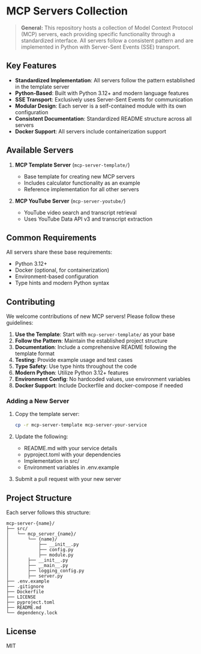 # MCP Servers Collection

> **General:** This repository hosts a collection of Model Context Protocol (MCP) servers, each providing specific functionality through a standardized interface.
> All servers follow a consistent pattern and are implemented in Python with Server-Sent Events (SSE) transport.



## Key Features

- **Standardized Implementation**: All servers follow the pattern established in the template server
- **Python-Based**: Built with Python 3.12+ and modern language features
- **SSE Transport**: Exclusively uses Server-Sent Events for communication
- **Modular Design**: Each server is a self-contained module with its own configuration
- **Consistent Documentation**: Standardized README structure across all servers
- **Docker Support**: All servers include containerization support

## Available Servers

1. **MCP Template Server** (`mcp-server-template/`)
   - Base template for creating new MCP servers
   - Includes calculator functionality as an example
   - Reference implementation for all other servers

2. **MCP YouTube Server** (`mcp-server-youtube/`)
   - YouTube video search and transcript retrieval
   - Uses YouTube Data API v3 and transcript extraction

## Common Requirements

All servers share these base requirements:
- Python 3.12+
- Docker (optional, for containerization)
- Environment-based configuration
- Type hints and modern Python syntax

## Contributing

We welcome contributions of new MCP servers! Please follow these guidelines:

1. **Use the Template**: Start with `mcp-server-template/` as your base
2. **Follow the Pattern**: Maintain the established project structure
3. **Documentation**: Include a comprehensive README following the template format
4. **Testing**: Provide example usage and test cases
5. **Type Safety**: Use type hints throughout the code
6. **Modern Python**: Utilize Python 3.12+ features
7. **Environment Config**: No hardcoded values, use environment variables
8. **Docker Support**: Include Dockerfile and docker-compose if needed

### Adding a New Server

1. Copy the template server:
   ```bash
   cp -r mcp-server-template mcp-server-your-service
   ```

2. Update the following:
   - README.md with your service details
   - pyproject.toml with your dependencies
   - Implementation in src/
   - Environment variables in .env.example

3. Submit a pull request with your new server

## Project Structure

Each server follows this structure:
```
mcp-server-{name}/
├── src/
│   └── mcp_server_{name}/
│       └── {name}/
│           ├── __init__.py
│           ├── config.py
│           ├── module.py
│       ├── __init__.py
│       ├── __main__.py
│       ├── logging_config.py
│       ├── server.py
├── .env.example
├── .gitignore
├── Dockerfile
├── LICENSE
├── pyproject.toml
├── README.md
└── dependency.lock
```

## License

MIT